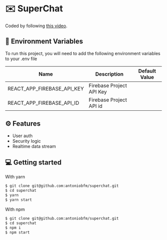 # ✉️ SuperChat
Coded by following [this video](https://www.youtube.com/watch?v=zQyrwxMPm88).

## 🌳 Environment Variables

To run this project, you will need to add the following environment variables to your .env file

| Name                          | Description                         | Default Value                                  |
| ----------------------------- | ------------------------------------| -----------------------------------------------|
|REACT_APP_FIREBASE_API_KEY           | Firebase Project API Key            |       |
|REACT_APP_FIREBASE_API_ID           | Firebase Project API id            |       |


## ⚙️ Features
- User auth
- Security logic
- Realtime data stream

## 💻 Getting started

With yarn

```sh
$ git clone git@github.com:antoniobfm/superchat.git
$ cd superchat
$ yarn
$ yarn start
```

With npm

```sh
$ git clone git@github.com:antoniobfm/superchat.git
$ cd superchat
$ npm i
$ npm start
```
